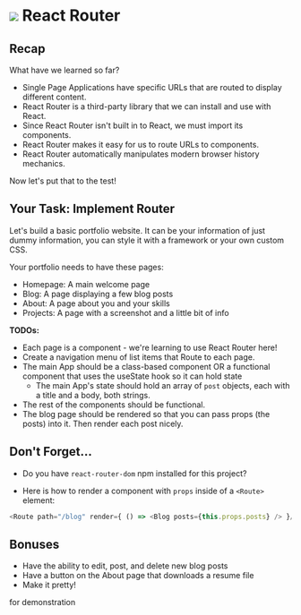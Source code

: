 # ![](https://ga-dash.s3.amazonaws.com/production/assets/logo-9f88ae6c9c3871690e33280fcf557f33.png) React Router 

## Recap

What have we learned so far?
* Single Page Applications have specific URLs that are routed to display different content.
* React Router is a third-party library that we can install and use with React.
* Since React Router isn't built in to React, we must import its components.
* React Router makes it easy for us to route URLs to components.
* React Router automatically manipulates modern browser history mechanics.

Now let's put that to the test!

## Your Task: Implement Router

Let's build a basic portfolio website. It can be your information of just dummy information, you can style it with a framework or your own custom CSS.

Your portfolio needs to have these pages:

- Homepage: A main welcome page
- Blog: A page displaying a few blog posts
- About: A page about you and your skills
- Projects: A page with a screenshot and a little bit of info

**TODOs:**

- Each page is a component - we're learning to use React Router here!
- Create a navigation menu of list items that Route to each page.
- The main App should be a class-based component OR a functional component that uses the useState hook so it can hold state
  - The main App's state should hold an array of `post` objects, each with a title and a body, both strings.
- The rest of the components should be functional.
- The blog page should be rendered so that you can pass props (the posts) into it. Then render each post nicely.

## Don't Forget...

* Do you have `react-router-dom` npm installed for this project?

* Here is how to render a component with `props` inside of a `<Route>` element:

```js
<Route path="/blog" render={ () => <Blog posts={this.props.posts} /> }/>
```

## Bonuses

- Have the ability to edit, post, and delete new blog posts
- Have a button on the About page that downloads a resume file
- Make it pretty!


for demonstration
